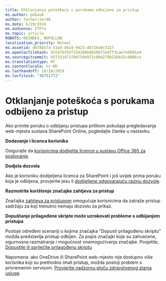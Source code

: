 ```yaml
---
title: Otklanjanje poteškoća s porukama odbijeno za pristup
ms.author: pebaum
author: Techwriter40
ms.date: 6/29/2018
ms.audience: ITPro
ms.topic: article
ROBOTS: NOINDEX, NOFOLLOW
localization_priority: Normal
ms.assetid: d678b57a-53ad-4414-9423-d8726a0c532f
ms.openlocfilehash: 915476f92f150288666268f1647f3cae7e9001a4
ms.sourcegitcommit: 037331d71f06750d972c0b6278b23bb15c4806ca
ms.translationtype: MT
ms.contentlocale: hr-HR
ms.lasthandoff: 10/18/2019
ms.locfileid: "36751772"
---
```

# <a name="troubleshoot-access-denied-messages"></a>Otklanjanje poteškoća s porukama odbijeno za pristup

Ako primite poruku o odbijanju pristupa prilikom pokušaja pregledavanja web-mjesta sustava SharePoint Online, pogledajte članke u nastavku.

**Dodavanje i licenca korisnika**

Osigurajte da [korisnicima dodijelite licence u sustavu Office 365 za poslovanje](https://docs.microsoft.com/office365/admin/subscriptions-and-billing/assign-licenses-to-users?view=o365-worldwide&amp;tabs=One).

**Dodjela dozvola**

Ako je korisniku dodijeljena licenca za SharePoint i još uvijek prima poruku koja je odbijena, provjerite jesu li [dodijeljene odgovarajuću razinu dozvole](https://docs.microsoft.com/sharepoint/understanding-permission-levels).

**Razmotrite korištenje značajke zahtjeva za pristup**

Značajka [zahtjeva za pristupom](https://support.office.com/article/Set-up-and-manage-access-requests-94B26E0B-2822-49D4-929A-8455698654B3) omogućuje korisnicima da zatraže pristup sadržaju za koji trenutno nemaju dozvolu za prikaz. 

**Dopuštanje prilagođene skripte može uzrokovati probleme s odbijanjem pristupa**

Postoje određeni scenariji u kojima značajka "Dopusti prilagođenu skriptu" možda predstavlja pristup odbijen. Za popis značajki koje su zahvaćene, sigurnosna razmatranja i mogućnost onemogućivanja značajke. Posjetite, [Dopustite ili spriječite prilagođenu skriptu](https://docs.microsoft.com/sharepoint/allow-or-prevent-custom-script)

Napomena: ako OneDrive ili SharePoint web-mjesto nije dostupno više korisnika koji su prethodno imali pristup, možda postoji problem s privremenim servisom. [Provjerite nadzornu ploču zdravstvenog stanja usluge](https://portal.office.com/adminportal/home#/servicehealth).


  

